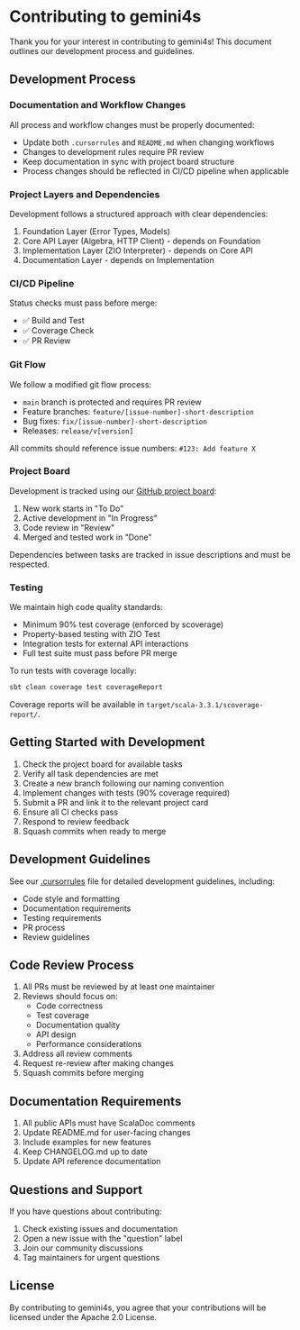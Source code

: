 # Contributing to gemini4s

Thank you for your interest in contributing to gemini4s! This document outlines our development process and guidelines.

## Development Process

### Documentation and Workflow Changes

All process and workflow changes must be properly documented:
- Update both `.cursorrules` and `README.md` when changing workflows
- Changes to development rules require PR review
- Keep documentation in sync with project board structure
- Process changes should be reflected in CI/CD pipeline when applicable

### Project Layers and Dependencies

Development follows a structured approach with clear dependencies:
1. Foundation Layer (Error Types, Models)
2. Core API Layer (Algebra, HTTP Client) - depends on Foundation
3. Implementation Layer (ZIO Interpreter) - depends on Core API
4. Documentation Layer - depends on Implementation

### CI/CD Pipeline

Status checks must pass before merge:
- ✅ Build and Test
- ✅ Coverage Check
- ✅ PR Review

### Git Flow

We follow a modified git flow process:
- `main` branch is protected and requires PR review
- Feature branches: `feature/[issue-number]-short-description`
- Bug fixes: `fix/[issue-number]-short-description`
- Releases: `release/v[version]`

All commits should reference issue numbers: `#123: Add feature X`

### Project Board

Development is tracked using our [GitHub project board](https://github.com/users/JamesMMiller/projects/3):
1. New work starts in "To Do"
2. Active development in "In Progress"
3. Code review in "Review"
4. Merged and tested work in "Done"

Dependencies between tasks are tracked in issue descriptions and must be respected.

### Testing

We maintain high code quality standards:
- Minimum 90% test coverage (enforced by scoverage)
- Property-based testing with ZIO Test
- Integration tests for external API interactions
- Full test suite must pass before PR merge

To run tests with coverage locally:
```bash
sbt clean coverage test coverageReport
```

Coverage reports will be available in `target/scala-3.3.1/scoverage-report/`.

## Getting Started with Development

1. Check the project board for available tasks
2. Verify all task dependencies are met
3. Create a new branch following our naming convention
4. Implement changes with tests (90% coverage required)
5. Submit a PR and link it to the relevant project card
6. Ensure all CI checks pass
7. Respond to review feedback
8. Squash commits when ready to merge

## Development Guidelines

See our [.cursorrules](.cursorrules) file for detailed development guidelines, including:
- Code style and formatting
- Documentation requirements
- Testing requirements
- PR process
- Review guidelines

## Code Review Process

1. All PRs must be reviewed by at least one maintainer
2. Reviews should focus on:
   - Code correctness
   - Test coverage
   - Documentation quality
   - API design
   - Performance considerations
3. Address all review comments
4. Request re-review after making changes
5. Squash commits before merging

## Documentation Requirements

1. All public APIs must have ScalaDoc comments
2. Update README.md for user-facing changes
3. Include examples for new features
4. Keep CHANGELOG.md up to date
5. Update API reference documentation

## Questions and Support

If you have questions about contributing:
1. Check existing issues and documentation
2. Open a new issue with the "question" label
3. Join our community discussions
4. Tag maintainers for urgent questions

## License

By contributing to gemini4s, you agree that your contributions will be licensed under the Apache 2.0 License. 